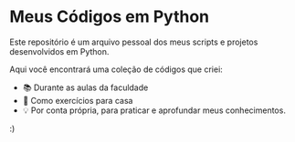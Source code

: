 # Meus Códigos em Python

Este repositório é um arquivo pessoal dos meus scripts e projetos desenvolvidos em Python.

Aqui você encontrará uma coleção de códigos que criei:

- 📚 Durante as aulas da faculdade
- 🏡 Como exercícios para casa
- 💡 Por conta própria, para praticar e aprofundar meus conhecimentos.

:)
